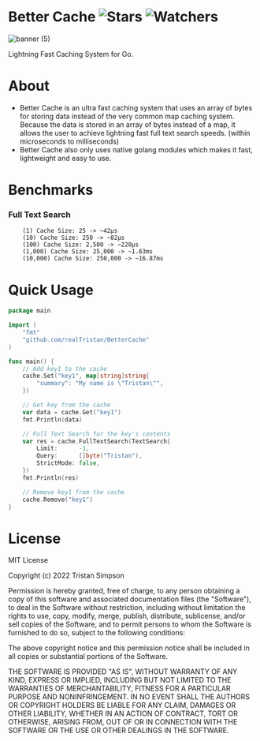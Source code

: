 # Better Cache ![Stars](https://img.shields.io/github/stars/realTristan/BetterCache?color=brightgreen) ![Watchers](https://img.shields.io/github/watchers/realTristan/BetterCache?label=Watchers)
![banner (5)](https://user-images.githubusercontent.com/75189508/186757681-6b7f97e8-ec37-448a-83cc-75106ed16309.png)

Lightning Fast Caching System for Go.

# About
- Better Cache is an ultra fast caching system that uses an array of bytes for storing data instead of the very common map caching system. Because the data is stored in an array of bytes instead of a map, it allows the user to achieve lightning fast full text search speeds. (within microseconds to milliseconds)
- Better Cache also only uses native golang modules which makes it fast, lightweight and easy to use.

# Benchmarks

<h3>Full Text Search</h3>

```
    (1) Cache Size: 25 -> ~42µs
    (10) Cache Size: 250 -> ~82µs
    (100) Cache Size: 2,500 -> ~220µs
    (1,000) Cache Size: 25,000 -> ~1.63ms
    (10,000) Cache Size: 250,000 -> ~16.87ms
```

# Quick Usage

```go
package main

import (
    "fmt"
    "github.com/realTristan/BetterCache"
)

func main() {
    // Add key1 to the cache
    cache.Set("key1", map[string]string{
		"summary": "My name is \"Tristan\"",
	})

    // Get key from the cache
    var data = cache.Get("key1")
    fmt.Println(data)

    // Full Text Search for the key's contents
	var res = cache.FullTextSearch(TextSearch{
		Limit:      -1,
		Query:      []byte("Tristan"),
		StrictMode: false,
	})
    fmt.Println(res)

    // Remove key1 from the cache
    cache.Remove("key1")
}

```

# License
MIT License

Copyright (c) 2022 Tristan Simpson

Permission is hereby granted, free of charge, to any person obtaining a copy
of this software and associated documentation files (the "Software"), to deal
in the Software without restriction, including without limitation the rights
to use, copy, modify, merge, publish, distribute, sublicense, and/or sell
copies of the Software, and to permit persons to whom the Software is
furnished to do so, subject to the following conditions:

The above copyright notice and this permission notice shall be included in all
copies or substantial portions of the Software.

THE SOFTWARE IS PROVIDED "AS IS", WITHOUT WARRANTY OF ANY KIND, EXPRESS OR
IMPLIED, INCLUDING BUT NOT LIMITED TO THE WARRANTIES OF MERCHANTABILITY,
FITNESS FOR A PARTICULAR PURPOSE AND NONINFRINGEMENT. IN NO EVENT SHALL THE
AUTHORS OR COPYRIGHT HOLDERS BE LIABLE FOR ANY CLAIM, DAMAGES OR OTHER
LIABILITY, WHETHER IN AN ACTION OF CONTRACT, TORT OR OTHERWISE, ARISING FROM,
OUT OF OR IN CONNECTION WITH THE SOFTWARE OR THE USE OR OTHER DEALINGS IN THE
SOFTWARE.
